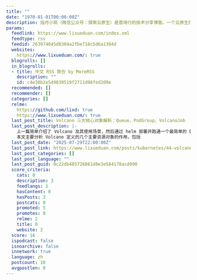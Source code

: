 ```yaml
---
title: ""
date: "1970-01-01T00:00:00Z"
description: 指月小筑（微信公众号：探索云原生）是意琦行的技术分享博客。一个云原生打工人的探索之路，专注云原生，Go，坚持分享最佳实践、经验干货。
params:
  feedlink: https://www.lixueduan.com/index.xml
  feedtype: rss
  feedid: 263974045d8304a2fbe716c5d6a1304d
  websites:
    https://www.lixueduan.com/: true
  blogrolls: []
  in_blogrolls:
  - title: 中文 RSS 聚合 by MoreRSS
    description: ""
    id: c4e30b2e549839519f2711d98fed209e
  recommended: []
  recommender: []
  categories: []
  relme:
    https://github.com/lixd: true
    https://www.lixueduan.com/: true
  last_post_title: Volcano 三大核心对象解析：Queue、PodGroup、VolcanoJob
  last_post_description: |-
    上一篇简单介绍了 Volcano 及其使用场景，然后通过 helm 部署并跑通一个最简单的 Demo。
    本文主要分析 Volcano 定义的几个主要资源对象的作用，包括
  last_post_date: "2025-07-29T22:00:00Z"
  last_post_link: https://www.lixueduan.com/posts/kubernetes/44-volcano-core-crd/
  last_post_categories: []
  last_post_language: ""
  last_post_guid: 0c22db485726861d8e3e584178acd090
  score_criteria:
    cats: 0
    description: 3
    feedlangs: 1
    hasContent: 0
    hasPosts: 3
    postcats: 0
    promoted: 5
    promotes: 0
    relme: 2
    title: 0
    website: 2
  score: 16
  ispodcast: false
  isnoarchive: false
  innetwork: true
  language: zh
  postcount: 10
  avgpostlen: 0
---
```

